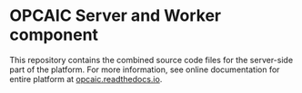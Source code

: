 # OPCAIC Server and Worker component

This repository contains the combined source code files for the server-side part of the platform. For more information, see online documentation for entire platform at [opcaic.readthedocs.io](https://opcaic.readthedocs.io).
